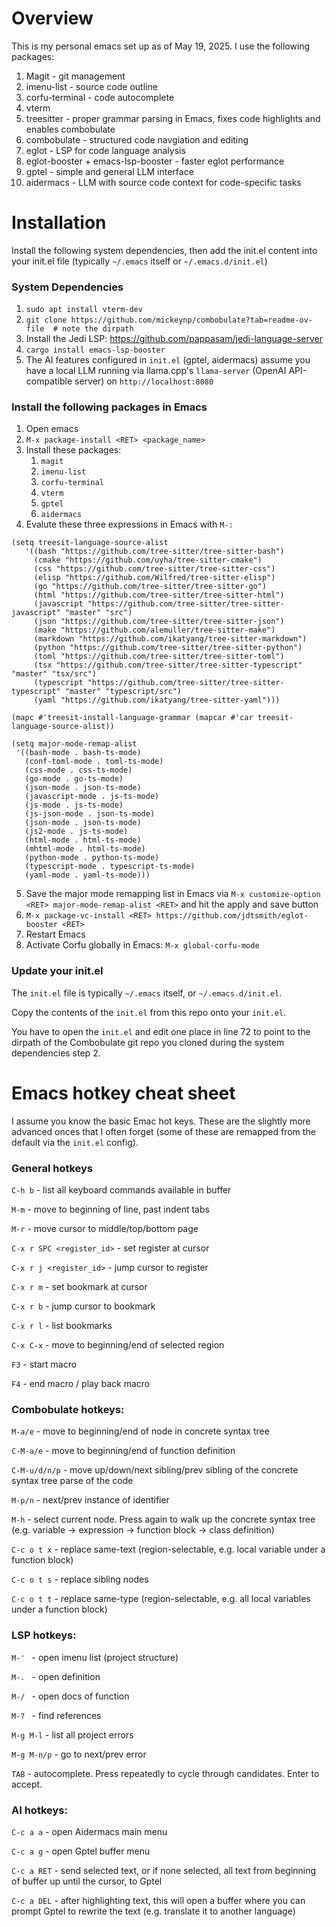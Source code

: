 # Overview

This is my personal emacs set up as of May 19, 2025. I use the following packages:

1. Magit - git management
2. imenu-list - source code outline
3. corfu-terminal - code autocomplete
4. vterm
5. treesitter - proper grammar parsing in Emacs, fixes code highlights and enables combobulate
6. combobulate - structured code navgiation and editing
7. eglot - LSP for code language analysis
8. eglot-booster + emacs-lsp-booster - faster eglot performance
9. gptel - simple and general LLM interface
10. aidermacs - LLM with source code context for code-specific tasks

# Installation

Install the following system dependencies, then add the init.el content into your init.el file (typically `~/.emacs` itself or `~/.emacs.d/init.el`)

### System Dependencies

1. `sudo apt install vterm-dev`
2. `git clone https://github.com/mickeynp/combobulate?tab=readme-ov-file  # note the dirpath`
3. Install the Jedi LSP: https://github.com/pappasam/jedi-language-server
4. `cargo install emacs-lsp-booster`
5. The AI features configured in `init.el` (gptel, aidermacs) assume you have a local LLM running via llama.cpp's `llama-server` (OpenAI API-compatible server) on `http://localhost:8080`

### Install the following packages in Emacs

1. Open emacs
2. `M-x package-install <RET> <package_name>`
3. Install these packages:
   1. `magit`
   2. `imenu-list`
   3. `corfu-terminal`
   4. `vterm`
   5. `gptel`
   6. `aidermacs`
4. Evalute these three expressions in Emacs with `M-:`
```
(setq treesit-language-source-alist
   '((bash "https://github.com/tree-sitter/tree-sitter-bash")
     (cmake "https://github.com/uyha/tree-sitter-cmake")
     (css "https://github.com/tree-sitter/tree-sitter-css")
     (elisp "https://github.com/Wilfred/tree-sitter-elisp")
     (go "https://github.com/tree-sitter/tree-sitter-go")
     (html "https://github.com/tree-sitter/tree-sitter-html")
     (javascript "https://github.com/tree-sitter/tree-sitter-javascript" "master" "src")
     (json "https://github.com/tree-sitter/tree-sitter-json")
     (make "https://github.com/alemuller/tree-sitter-make")
     (markdown "https://github.com/ikatyang/tree-sitter-markdown")
     (python "https://github.com/tree-sitter/tree-sitter-python")
     (toml "https://github.com/tree-sitter/tree-sitter-toml")
     (tsx "https://github.com/tree-sitter/tree-sitter-typescript" "master" "tsx/src")
     (typescript "https://github.com/tree-sitter/tree-sitter-typescript" "master" "typescript/src")
     (yaml "https://github.com/ikatyang/tree-sitter-yaml")))
```
```
(mapc #'treesit-install-language-grammar (mapcar #'car treesit-language-source-alist))
```
```
(setq major-mode-remap-alist
 '((bash-mode . bash-ts-mode)
   (conf-toml-mode . toml-ts-mode)
   (css-mode . css-ts-mode)
   (go-mode . go-ts-mode)
   (json-mode . json-ts-mode)
   (javascript-mode . js-ts-mode)
   (js-mode . js-ts-mode)
   (js-json-mode . json-ts-mode)
   (json-mode . json-ts-mode)
   (js2-mode . js-ts-mode)
   (html-mode . html-ts-mode)
   (mhtml-mode . html-ts-mode)
   (python-mode . python-ts-mode)
   (typescript-mode . typescript-ts-mode)
   (yaml-mode . yaml-ts-mode)))
```
5. Save the major mode remapping list in Emacs via `M-x customize-option <RET> major-mode-remap-alist <RET>` and hit the apply and save button
6. `M-x package-vc-install <RET> https://github.com/jdtsmith/eglot-booster <RET>`
7. Restart Emacs
8. Activate Corfu globally in Emacs: `M-x global-corfu-mode`

### Update your init.el

The `init.el` file is typically `~/.emacs` itself, or `~/.emacs.d/init.el`.

Copy the contents of the `init.el` from this repo onto your `init.el`.

You have to open the `init.el` and edit one place in line 72 to point to the dirpath of the Combobulate git repo you cloned during the system dependencies step 2.

# Emacs hotkey cheat sheet

I assume you know the basic Emac hot keys. These are the slightly more advanced onces that I often forget (some of these are remapped from the default via the `init.el` config).

### General hotkeys

`C-h b` - list all keyboard commands available in buffer

`M-m` - move to beginning of line, past indent tabs

`M-r` - move cursor to middle/top/bottom page

`C-x r SPC <register_id>` - set register at cursor

`C-x r j <register_id>` - jump cursor to register

`C-x r m` - set bookmark at cursor

`C-x r b` - jump cursor to bookmark

`C-x r l` - list bookmarks

`C-x C-x` - move to beginning/end of selected region

`F3` - start macro

`F4` - end macro / play back macro

### Combobulate hotkeys:

`M-a/e` - move to beginning/end of node in concrete syntax tree

`C-M-a/e` - move to beginning/end of function definition

`C-M-u/d/n/p` - move up/down/next sibling/prev sibling of the concrete syntax tree parse of the code

`M-p/n` - next/prev instance of identifier

`M-h` - select current node. Press again to walk up the concrete syntax tree (e.g. variable -> expression -> function block -> class definition)

`C-c o t x` - replace same-text (region-selectable, e.g. local variable under a function block)

`C-c o t s` - replace sibling nodes

`C-c o t t` - replace same-type (region-selectable, e.g. all local variables under a function block)

### LSP hotkeys:

`M-' ` - open imenu list (project structure)

`M-. ` - open definition

`M-/ ` - open docs of function

`M-? ` - find references

`M-g M-l` - list all project errors

`M-g M-n/p` - go to next/prev error

`TAB` - autocomplete. Press repeatedly to cycle through candidates. Enter to accept.

### AI hotkeys:

`C-c a a` - open Aidermacs main menu

`C-c a g` - open Gptel buffer menu

`C-c a RET` - send selected text, or if none selected, all text from beginning of buffer up until the cursor, to Gptel

`C-c a DEL` - after highlighting text, this will open a buffer where you can prompt Gptel to rewrite the text (e.g. translate it to another language)
